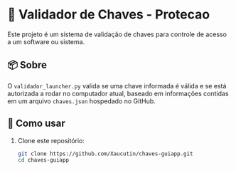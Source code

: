 # 🔐 Validador de Chaves - Protecao

Este projeto é um sistema de validação de chaves para controle de acesso a um software ou sistema.

## 📦 Sobre

O `validador_launcher.py` valida se uma chave informada é válida e se está autorizada a rodar no computador atual, baseado em informações contidas em um arquivo `chaves.json` hospedado no GitHub.

## 🚀 Como usar

1. Clone este repositório:
   ```bash
   git clone https://github.com/Xaucutin/chaves-guiapp.git
   cd chaves-guiapp
